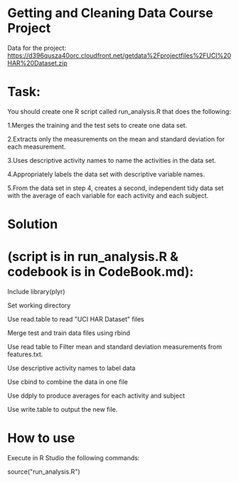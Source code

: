 # Getting and Cleaning Data Course Project

Data for the project:
https://d396qusza40orc.cloudfront.net/getdata%2Fprojectfiles%2FUCI%20HAR%20Dataset.zip

# Task:
You should create one R script called run_analysis.R that does the following:

1.Merges the training and the test sets to create one data set.

2.Extracts only the measurements on the mean and standard deviation for each measurement. 

3.Uses descriptive activity names to name the activities in the data set.

4.Appropriately labels the data set with descriptive variable names. 

5.From the data set in step 4, creates a second, independent tidy data set with the average of each variable for each activity and each subject.

# Solution 
# (script is in run_analysis.R & codebook is in CodeBook.md):

Include library(plyr)

Set working directory

Use read.table to read "UCI HAR Dataset" files 

Merge test and train data files using rbind

Use read table to Filter mean and standard deviation measurements from features.txt.

Use descriptive activity names to label data

Use cbind to combine the data in one file

Use ddply to produce averages for each activity and subject

Use write.table to output the new file.

# How to use
Execute in R Studio the following commands:

source("run_analysis.R")
